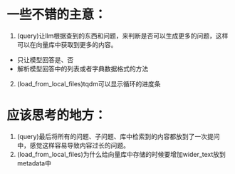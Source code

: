 
# 一些不错的主意：

1. (query)让llm根据查到的东西和问题，来判断是否可以生成更多的问题，这样可以在向量库中获取到更多的内容。
  - 只让模型回答是、否
  - 解析模型回答中的列表或者字典数据格式的方法
2. (load_from_local_files)tqdm可以显示循环的进度条





# 应该思考的地方：
1. (query)最后将所有的问题、子问题、库中检索到的内容都放到了一次提问中，感觉这样容易导致内容过长的问题。
2. (load_from_local_files)为什么给向量库中存储的时候要增加wider_text放到metadata中